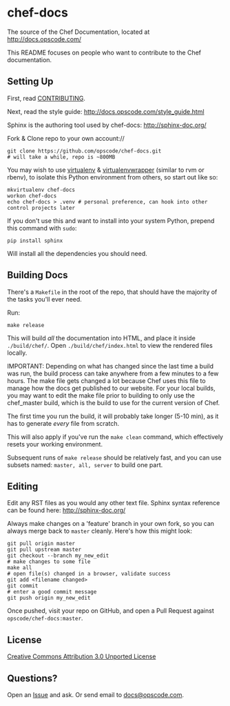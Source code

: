 # chef-docs

The source of the Chef Documentation, located at http://docs.opscode.com/

This README focuses on people who want to contribute to the Chef documentation.

## Setting Up

First, read [CONTRIBUTING](CONTRIBUTING).

Next, read the style guide: http://docs.opscode.com/style_guide.html

Sphinx is the authoring tool used by chef-docs: http://sphinx-doc.org/

Fork & Clone repo to your own account://

    git clone https://github.com/opscode/chef-docs.git
    # will take a while, repo is ~800MB

You may wish to use [virtualenv](http://www.virtualenv.org/) & [virtualenvwrapper](http://virtualenvwrapper.readthedocs.org/) (similar to rvm or rbenv), to isolate this Python environment from others, so start out like so:

    mkvirtualenv chef-docs
    workon chef-docs
    echo chef-docs > .venv # personal preference, can hook into other control projects later

If you don't use this and want to install into your system Python, prepend this command with `sudo`:

    pip install sphinx

Will install all the dependencies you should need.

## Building Docs

There's a `Makefile` in the root of the repo, that should have the majority of the tasks you'll ever need.

Run:

    make release

This will build *all* the documentation into HTML, and place it inside `./build/chef/`.
Open `./build/chef/index.html` to view the rendered files locally.

IMPORTANT: Depending on what has changed since the last time a build was run, the build process can take anywhere from a few minutes to a few hours. The make file gets changed a lot because Chef uses this file to manage how the docs get published to our website. For your local builds, you may want to edit the make file prior to building to only use the chef_master build, which is the build to use for the current version of Chef.

The first time you run the build, it will probably take longer (5-10 min), as it has to generate _every_ file from scratch.

This will also apply if you've run the `make clean` command, which effectively resets your working environment.

Subsequent runs of `make release` should be relatively fast, and you can use subsets named: `master, all, server` to build one part.

## Editing

Edit any RST files as you would any other text file.
Sphinx syntax reference can be found here: http://sphinx-doc.org/

Always make changes on a 'feature' branch in your own fork, so you can always merge back to `master` cleanly.
Here's how this might look:

    git pull origin master
    git pull upstream master
    git checkout --branch my_new_edit
    # make changes to some file
    make all
    # open file(s) changed in a browser, validate success
    git add <filename changed>
    git commit
    # enter a good commit message
    git push origin my_new_edit
    
Once pushed, visit your repo on GitHub, and open a Pull Request against `opscode/chef-docs:master`.

## License

[Creative Commons Attribution 3.0 Unported License](http://creativecommons.org/licenses/by/3.0/)

## Questions?

Open an [Issue](https://github.com/opscode/chef-docs/issues) and ask. Or send email to docs@opscode.com.
